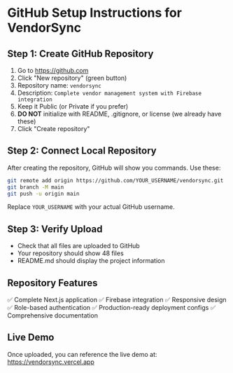 # GitHub Setup Instructions for VendorSync

## Step 1: Create GitHub Repository
1. Go to https://github.com
2. Click "New repository" (green button)
3. Repository name: `vendorsync`
4. Description: `Complete vendor management system with Firebase integration`
5. Keep it Public (or Private if you prefer)
6. **DO NOT** initialize with README, .gitignore, or license (we already have these)
7. Click "Create repository"

## Step 2: Connect Local Repository
After creating the repository, GitHub will show you commands. Use these:

```bash
git remote add origin https://github.com/YOUR_USERNAME/vendorsync.git
git branch -M main
git push -u origin main
```

Replace `YOUR_USERNAME` with your actual GitHub username.

## Step 3: Verify Upload
- Check that all files are uploaded to GitHub
- Your repository should show 48 files
- README.md should display the project information

## Repository Features
✅ Complete Next.js application
✅ Firebase integration
✅ Responsive design
✅ Role-based authentication
✅ Production-ready deployment configs
✅ Comprehensive documentation

## Live Demo
Once uploaded, you can reference the live demo at: https://vendorsync.vercel.app